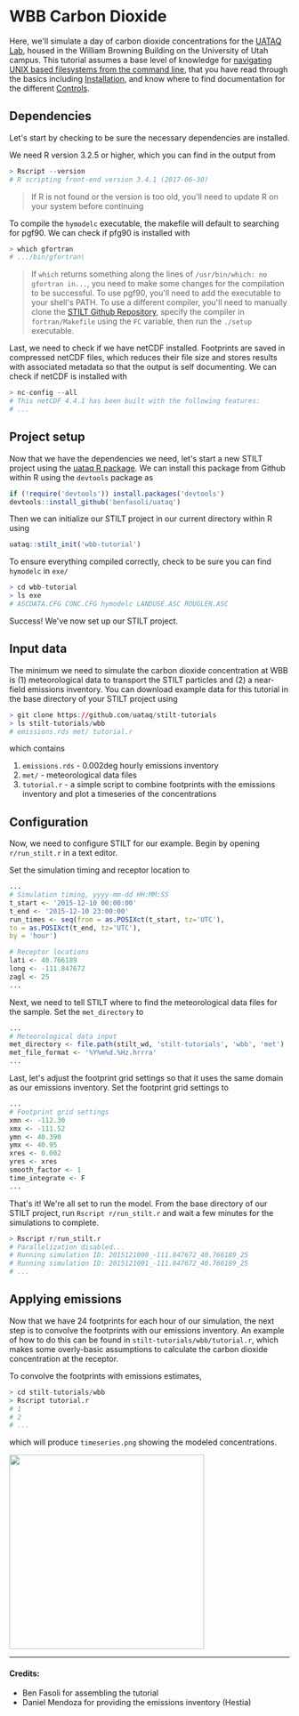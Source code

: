 # WBB Carbon Dioxide

Here, we'll simulate a day of carbon dioxide concentrations for the [UATAQ Lab](https://air.utah.edu), housed in the William Browning Building on the University of Utah campus. This tutorial assumes a base level of knowledge for [navigating UNIX based filesystems from the command line](https://www.digitalocean.com/community/tutorials/basic-linux-navigation-and-file-management), that you have read through the basics including [Installation](/installation.md), and know where to find documentation for the different [Controls](/controls.md).

## Dependencies

Let's start by checking to be sure the necessary dependencies are installed.

We need R version 3.2.5 or higher, which you can find in the output from

```r
> Rscript --version
# R scripting front-end version 3.4.1 (2017-06-30)
```

> If R is not found or the version is too old, you'll need to update R on your system before continuing

To compile the `hymodelc` executable, the makefile will default to searching for pgf90. We can check if pfg90 is installed with

```r
> which gfortran
# .../bin/gfortran\
```

> If `which` returns something along the lines of `/usr/bin/which: no gfortran in...`, you need to make some changes for the compilation to be successful. To use pgf90, you'll need to add the executable to your shell's PATH. To use a different compiler, you'll need to manually clone the [STILT Github Repository](https://github.com/uataq/stilt), specify the compiler in `fortran/Makefile` using the `FC` variable, then run the `./setup` executable.

Last, we need to check if we have netCDF installed. Footprints are saved in compressed netCDF files, which reduces their file size and stores results with associated metadata so that the output is self documenting. We can check if netCDF is installed with

```r
> nc-config --all
# This netCDF 4.4.1 has been built with the following features:
# ...
```


## Project setup

Now that we have the dependencies we need, let's start a new STILT project using the [uataq R package](https://github.com/benfasoli/uataq). We can install this package from Github within R using the `devtools` package as

```r
if (!require('devtools')) install.packages('devtools')
devtools::install_github('benfasoli/uataq')
```

Then we can initialize our STILT project in our current directory within R using

```r
uataq::stilt_init('wbb-tutorial')
```

To ensure everything compiled correctly, check to be sure you can find `hymodelc` in `exe/`

```r
> cd wbb-tutorial
> ls exe
# ASCDATA.CFG CONC.CFG hymodelc LANDUSE.ASC ROUGLEN.ASC
```

Success! We've now set up our STILT project.


## Input data

The minimum we need to simulate the carbon dioxide concentration at WBB is (1) meteorological data to transport the STILT particles and (2) a near-field emissions inventory. You can download example data for this tutorial in the base directory of your STILT project using

```r
> git clone https://github.com/uataq/stilt-tutorials
> ls stilt-tutorials/wbb
# emissions.rds met/ tutorial.r
```

which contains

1. `emissions.rds` - 0.002deg hourly emissions inventory
1. `met/` - meteorological data files
1. `tutorial.r` - a simple script to combine footprints with the emissions inventory and plot a timeseries of the concentrations


## Configuration

Now, we need to configure STILT for our example. Begin by opening `r/run_stilt.r` in a text editor.

Set the simulation timing and receptor location to

```r
...
# Simulation timing, yyyy-mm-dd HH:MM:SS
t_start <- '2015-12-10 00:00:00'
t_end <- '2015-12-10 23:00:00'
run_times <- seq(from = as.POSIXct(t_start, tz='UTC'),
to = as.POSIXct(t_end, tz='UTC'),
by = 'hour')

# Receptor locations
lati <- 40.766189
long <- -111.847672
zagl <- 25
...
```

Next, we need to tell STILT where to find the meteorological data files for the sample. Set the `met_directory` to

```r
...
# Meteorological data input
met_directory <- file.path(stilt_wd, 'stilt-tutorials', 'wbb', 'met')
met_file_format <- '%Y%m%d.%Hz.hrrra'
...
```

Last, let's adjust the footprint grid settings so that it uses the same domain as our emissions inventory. Set the footprint grid settings to

```r
...
# Footprint grid settings
xmn <- -112.30
xmx <- -111.52
ymn <- 40.390
ymx <- 40.95
xres <- 0.002
yres <- xres
smooth_factor <- 1
time_integrate <- F
...
```

That's it! We're all set to run the model. From the base directory of our STILT project, run `Rscript r/run_stilt.r` and wait a few minutes for the simulations to complete.

```r
> Rscript r/run_stilt.r
# Parallelization disabled...
# Running simulation ID: 2015121000_-111.847672_40.766189_25
# Running simulation ID: 2015121001_-111.847672_40.766189_25
# ...
```


## Applying emissions

Now that we have 24 footprints for each hour of our simulation, the next step is to convolve the footprints with our emissions inventory. An example of how to do this can be found in `stilt-tutorials/wbb/tutorial.r`, which makes some overly-basic assumptions to calculate the carbon dioxide concentration at the receptor.

To convolve the footprints with emissions estimates,

```r
> cd stilt-tutorials/wbb
> Rscript tutorial.r
# 1
# 2
# ...
```

which will produce `timeseries.png` showing the modeled concentrations.

<img height="350" width="350" src="/assets/timeseries.png"></img>

---

#### Credits:
- Ben Fasoli for assembling the tutorial
- Daniel Mendoza for providing the emissions inventory (Hestia)
